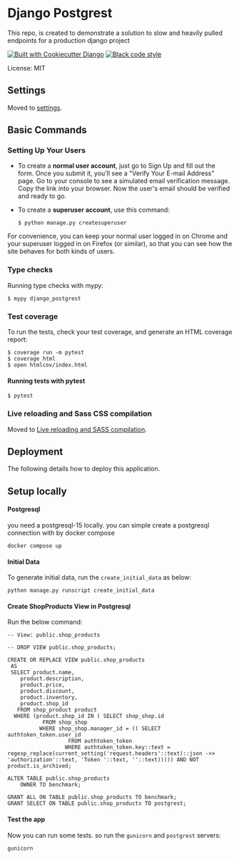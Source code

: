 # Django Postgrest

This repo, is created to demonstrate a solution to slow and heavily pulled endpoints for a production django project

[![Built with Cookiecutter Django](https://img.shields.io/badge/built%20with-Cookiecutter%20Django-ff69b4.svg?logo=cookiecutter)](https://github.com/cookiecutter/cookiecutter-django/)
[![Black code style](https://img.shields.io/badge/code%20style-black-000000.svg)](https://github.com/ambv/black)

License: MIT

## Settings

Moved to [settings](http://cookiecutter-django.readthedocs.io/en/latest/settings.html).

## Basic Commands

### Setting Up Your Users

- To create a **normal user account**, just go to Sign Up and fill out the form. Once you submit it, you'll see a "Verify Your E-mail Address" page. Go to your console to see a simulated email verification message. Copy the link into your browser. Now the user's email should be verified and ready to go.

- To create a **superuser account**, use this command:

      $ python manage.py createsuperuser

For convenience, you can keep your normal user logged in on Chrome and your superuser logged in on Firefox (or similar), so that you can see how the site behaves for both kinds of users.

### Type checks

Running type checks with mypy:

    $ mypy django_postgrest

### Test coverage

To run the tests, check your test coverage, and generate an HTML coverage report:

    $ coverage run -m pytest
    $ coverage html
    $ open htmlcov/index.html

#### Running tests with pytest

    $ pytest

### Live reloading and Sass CSS compilation

Moved to [Live reloading and SASS compilation](https://cookiecutter-django.readthedocs.io/en/latest/developing-locally.html#sass-compilation-live-reloading).

## Deployment

The following details how to deploy this application.


## Setup locally
#### Postgresql
you need a postgresql-15 locally.
you can simple create a postgresql connection with by docker compose

```docker compose up```

#### Initial Data

To generate initial data, run the `create_initial_data` as below:

```python manage.py runscript create_initial_data```


#### Create ShopProducts View in Postgresql

Run the below command:
```
-- View: public.shop_products

-- DROP VIEW public.shop_products;

CREATE OR REPLACE VIEW public.shop_products
 AS
 SELECT product.name,
    product.description,
    product.price,
    product.discount,
    product.inventory,
    product.shop_id
   FROM shop_product product
  WHERE (product.shop_id IN ( SELECT shop_shop.id
           FROM shop_shop
          WHERE shop_shop.manager_id = (( SELECT authtoken_token.user_id
                   FROM authtoken_token
                  WHERE authtoken_token.key::text = regexp_replace(current_setting('request.headers'::text)::json ->> 'authorization'::text, 'Token '::text, ''::text))))) AND NOT product.is_archived;

ALTER TABLE public.shop_products
    OWNER TO benchmark;

GRANT ALL ON TABLE public.shop_products TO benchmark;
GRANT SELECT ON TABLE public.shop_products TO postgrest;
```

#### Test the app

Now you can run some tests. so run the `gunicorn` and `postgrest` servers:

```
gunicorn
```
